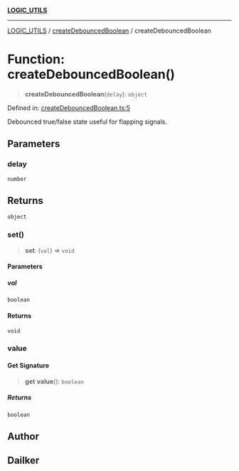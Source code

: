 [**LOGIC_UTILS**](../../README.md)

***

[LOGIC_UTILS](../../README.md) / [createDebouncedBoolean](../README.md) / createDebouncedBoolean

# Function: createDebouncedBoolean()

> **createDebouncedBoolean**(`delay`): `object`

Defined in: [createDebouncedBoolean.ts:5](https://github.com/dailker/everyutil/blob/88c583cdd8386be54599315f93f88880d20b94f3/src/logic/createDebouncedBoolean.ts#L5)

Debounced true/false state useful for flapping signals.

## Parameters

### delay

`number`

## Returns

`object`

### set()

> **set**: (`val`) => `void`

#### Parameters

##### val

`boolean`

#### Returns

`void`

### value

#### Get Signature

> **get** **value**(): `boolean`

##### Returns

`boolean`

## Author

## Dailker
